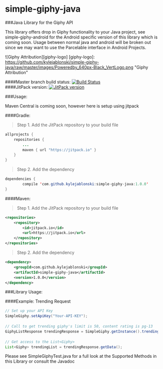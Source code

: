 # simple-giphy-java
###Java Library for the Giphy API

This library offers drop in Giphy functionality to your Java project, see simple-giphy-android for the 
Android specific version of this library which is coming soon. Usage between normal java and android will
be broken out since we may want to use the Parcelable interface in Android Projects.

![Giphy Attribution][giphy-logo]
[giphy-logo]: https://github.com/kylejablonski/simple-giphy-java/raw/master/images/Poweredby_640px-Black_VertLogo.png "Giphy Attribution"

####Master branch build status: 
[![Build Status](https://travis-ci.org/kylejablonski/simple-giphy-java.svg?branch=master)](https://travis-ci.org/kylejablonski/simple-giphy-java)    
####JitPack version:
[![JitPack version](https://jitpack.io/v/kylejablonski/simple-giphy-java.svg)](https://jitpack.io/#kylejablonski/simple-giphy-java)


###Usage:

Maven Central is coming soon, however here is setup using jitpack

####Gradle:

>Step 1. Add the JitPack repository to your build file

```java
allprojects {
	repositories {
		...
		maven { url "https://jitpack.io" }
	}
}
```

>Step 2. Add the dependency

```java
dependencies {
        compile 'com.github.kylejablonski:simple-giphy-java:1.0.0'
}
```

####Maven:

>Step 1. Add the JitPack repository to your build file

```xml
<repositories>
	<repository>
	    <id>jitpack.io</id>
	    <url>https://jitpack.io</url>
	</repository>
</repositories>
```

>Step 2. Add the dependency

```xml
<dependency>
    <groupId>com.github.kylejablonski</groupId>
    <artifactId>simple-giphy-java</artifactId>
    <version>1.0.0</version>
</dependency>
```

###Library Usage:

####Example: Trending Request

```java
// Set up your API Key
SimpleGiphy.setApiKey("Your-API-KEY");

// Call to get trending giphy's limit is 50, content rating is pg-13
GiphyListResponse trendingResponse = SimpleGiphy.getInstance().trending("50", "pg-13");

// Get access to the List<Giphy>
List<Giphy> trendingList = trendingResponse.getData();
```

Please see SimpleGiphyTest.java for a full look at the Supported Methods in this Library or consult the Javadoc
